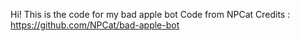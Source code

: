 Hi! This is the code for my bad apple bot
Code from NPCat
Credits : https://github.com/NPCat/bad-apple-bot